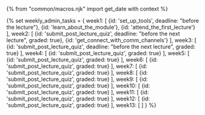 {% from "common/macros.njk" import get_date with context %}

{% set weekly_admin_tasks = {
week1: [
  {id: 'set_up_tools', deadline: "before the lecture"},
  {id: 'learn_about_the_module'},
  {id: 'attend_the_first_lecture'}
],
week2: [
  {id: 'submit_post_lecture_quiz', deadline: "before the next lecture", graded: true},
  {id: 'get_connect_with_comm_channels'}
],
week3: [
  {id: 'submit_post_lecture_quiz', deadline: "before the next lecture", graded: true}
],
week4: [
  {id: 'submit_post_lecture_quiz', graded: true}
],
week5: [
  {id: 'submit_post_lecture_quiz', graded: true}
],
week6: [
  {id: 'submit_post_lecture_quiz', graded: true}
],
week7: [
  {id: 'submit_post_lecture_quiz', graded: true}
],
week8: [
  {id: 'submit_post_lecture_quiz', graded: true}
],
week9: [
  {id: 'submit_post_lecture_quiz', graded: true}
],
week10: [
  {id: 'submit_post_lecture_quiz', graded: true}
],
week11: [
  {id: 'submit_post_lecture_quiz', graded: true}
],
week12: [
  {id: 'submit_post_lecture_quiz', graded: true}
],
week13: [
]
} %}
